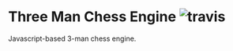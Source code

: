 Three Man Chess Engine ![travis](https://magnum.travis-ci.com/robertzk/3chessengine.svg?token=kkkdmwy4b8xTwxPswKw5)
============

Javascript-based 3-man chess engine.

